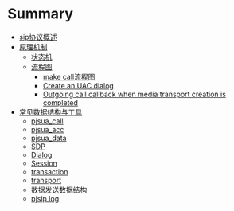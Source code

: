 # Summary

- [sip协议概述](./SIP.md)
- [原理机制]()
    - [状态机](./State.md)
    - [流程图]()
        - [make call流程图](./make_call.md)
        - [Create an UAC dialog](./pjsip_dlg_create_uac.md)
        - [Outgoing call callback when media transport creation is completed](./on_make_call_med_tp_complete.md)
- [常见数据结构与工具]()
    - [pjsua_call](./pjsua_call.md)
    - [pjsua_acc](./pjsua_acc.md)
    - [pjsua_data](./pjsua_data.md)
    - [SDP](./SDP.md)
    - [Dialog](./Dialog.md)
    - [Session](./Session.md)
    - [transaction](./transaction.md)
    - [transport](./transport.md)
    - [数据发送数据结构](./sendData.md)
    - [pjsip log](./PJSIP_log.md)
